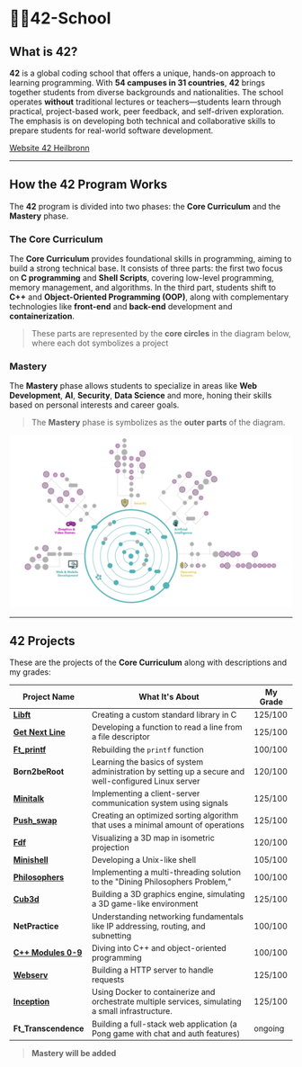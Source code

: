 # 👨‍🎓42-School

## What is 42?

**42** is a global coding school that offers a unique, hands-on approach to learning programming. With **54 campuses in 31 countries**, **42** brings together students from diverse backgrounds and nationalities. The school operates **without** traditional lectures or teachers—students learn through practical, project-based work, peer feedback, and self-driven exploration. The emphasis is on developing both technical and collaborative skills to prepare students for real-world software development.

[Website 42 Heilbronn](https://www.42heilbronn.de/)

---

## How the 42 Program Works

The **42** program is divided into two phases: the **Core Curriculum** and the **Mastery** phase.

### The Core Curriculum

The **Core Curriculum** provides foundational skills in programming, aiming to build a strong technical base. It consists of three parts: the first two focus on **C programming** and **Shell Scripts**, covering low-level programming, memory management, and algorithms. In the third part, students shift to **C++** and **Object-Oriented Programming (OOP)**, along with complementary technologies like **front-end** and **back-end** development and **containerization**.

>These parts are represented by the **core circles** in the diagram below, where each dot symbolizes a project
### Mastery

The **Mastery** phase allows students to specialize in areas like **Web Development**, **AI**, **Security**, **Data Science** and more, honing their skills based on personal interests and career goals. 
> The **Mastery** phase is symbolizes as the **outer parts** of the diagram.

![image](https://github.com/t-ecker/42-School/blob/main/img/diagram.jpg)

---

## 42 Projects

These are the projects of the **Core Curriculum** along with descriptions and my grades:

| Project Name             | What It's About                                                            | My Grade  |
|--------------------------|-----------------------------------------------------------------------------|--------|
| [**Libft**](https://github.com/t-ecker/42-Libft.git)                 | Creating a custom standard library in C | 125/100 |
| [**Get Next Line**](https://github.com/t-ecker/42-get_next_line.git)         | Developing a function to read a line from a file descriptor | 125/100  |
| [**Ft_printf**](https://github.com/t-ecker/42-ft_printf.git)             | Rebuilding the `printf` function | 100/100 |
| **Born2beRoot**           | Learning the basics of system administration by setting up a secure and well-configured Linux server | 120/100 |
| [**Minitalk**](https://github.com/t-ecker/42-Minitalk.git)              | Implementing a client-server communication system using signals             | 125/100 |
| [**Push_swap**](https://github.com/t-ecker/42-Push_swap.git)             | Creating an optimized sorting algorithm that uses a minimal amount of operations | 125/100 |
| [**Fdf**](https://github.com/t-ecker/42-Fdf.git)                   | Visualizing a 3D map in isometric projection    | 120/100 |
| [**Minishell**](https://github.com/t-ecker/42-Minishell.git)             | Developing a Unix-like shell | 105/100 |
| [**Philosophers**](https://github.com/t-ecker/42-philosophers.git)          | Implementing a multi-threading solution to the "Dining Philosophers Problem," | 100/100 |
| [**Cub3d**](https://github.com/t-ecker/42-Cub3d.git)                 | Building a 3D graphics engine, simulating a 3D game-like environment | 125/100 |
| **NetPractice**             | Understanding networking fundamentals like IP addressing, routing, and subnetting | 100/100 |
| [**C++ Modules 0-9**](https://github.com/t-ecker/42-cpp_modules.git)       | Diving into C++ and object-oriented programming | 100/100 |
| [**Webserv**](https://github.com/t-ecker/42-Webserv.git)               | Building a HTTP server to handle requests | 125/100 |
| [**Inception**](https://github.com/t-ecker/42-Inception.git)             | Using Docker to containerize and orchestrate multiple services, simulating a small infrastructure.| 125/100 |
| **Ft_Transcendence**      | Building a full-stack web application (a Pong game with chat and auth features) | ongoing |


> **Mastery will be added**

<!--

---

## My Journey at 42 Heilbronn

I began my path at **42 Heilbronn** right after finishing my Abitur, starting with the **Piscine** in **January 2023**—an intensive one-month C bootcamp that serves as the entry point to the program. After being accepted, I officially started the **Core Curriculum** in **March 2023**, which I completed in **XXX 2024**.

To gain some real-world experience, I did the **6-month internship** at XXX right after the core. Since **October 2024**, I’ve been continuing with the **Mastery** phase, alongside my university studies.

-->

